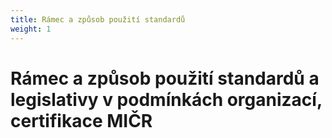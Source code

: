 ```yaml
---
title: Rámec a způsob použití standardů
weight: 1
---
```


# Rámec a způsob použití standardů a legislativy v podmínkách organizací, certifikace MIČR